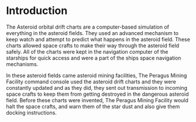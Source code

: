 # Introduction
The Asteroid orbital drift charts are a computer-based simulation of everything in the asteroid fields.
They used an advanced mechanism to keep watch and attempt to predict what happens in the asteroid field.
These charts allowed space crafts to make their way through the asteroid field safely.
All of the charts were kept in the navigation computer of the starships for quick access and were a part of the ships space navigation mechanisms.

In these asteroid fields came asteroid mining facilities, The Peragus Mining Facility command console used the asteroid drift charts and they were constantly updated and as they did, they sent out transmission to incoming space crafts to keep them from getting destroyed in the dangerous asteroid field.
Before these charts were invented, The Peragus Mining Facility would halt the space crafts, and warn them of the star dust and also give them docking instructions.